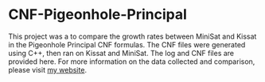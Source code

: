 # CNF-Pigeonhole-Principal

This project was a to compare the growth rates between MiniSat and Kissat in the Pigeonhole Principal CNF formulas. The CNF files were generated using C++, then ran on Kissat and MiniSat. The log and CNF files are provided here. For more information on the data collected and comparison, please visit [my website](https://josephalbertphillips.github.io/projects/cnf).

